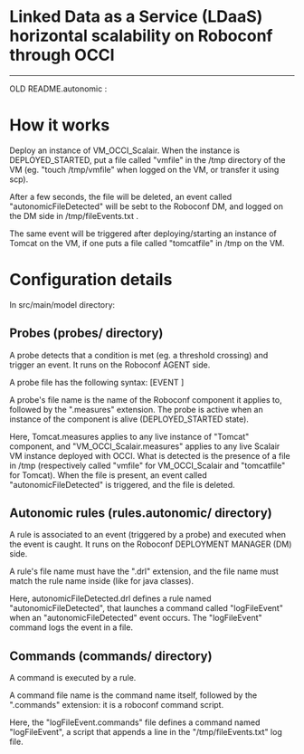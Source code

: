 # Linked Data as a Service (LDaaS) horizontal scalability on Roboconf through OCCI



------

OLD README.autonomic :

How it works
============

Deploy an instance of VM_OCCI_Scalair. When the instance is DEPLOYED_STARTED, put a file called "vmfile" in the /tmp directory of the VM (eg. "touch /tmp/vmfile" when logged on the VM, or transfer it using scp).

After a few seconds, the file will be deleted, an event called "autonomicFileDetected" will be sebt to the Roboconf DM, and logged on the DM side in /tmp/fileEvents.txt .

The same event will be triggered after deploying/starting an instance of Tomcat on the VM, if one puts a file called "tomcatfile" in /tmp on the VM.

Configuration details
=====================

In src/main/model directory:

Probes (probes/ directory)
--------------------------

A probe detects that a condition is met (eg. a threshold crossing) and trigger an event. It runs on the Roboconf AGENT side.

A probe file has the following syntax:
[EVENT <roboconf-handler-name> <event-name>]
<roboconf-handler-configuration>

A probe's file name is the name of the Roboconf component it applies to, followed by the ".measures" extension.
The probe is active when an instance of the component is alive (DEPLOYED_STARTED state).

Here, Tomcat.measures applies to any live instance of "Tomcat" component, and "VM_OCCI_Scalair.measures" applies to any live Scalair VM instance deployed with OCCI.
What is detected is the presence of a file in /tmp (respectively called "vmfile" for VM_OCCI_Scalair and "tomcatfile" for Tomcat).
When the file is present, an event called "autonomicFileDetected" is triggered, and the file is deleted.

Autonomic rules (rules.autonomic/ directory)
--------------------------------------------

A rule is associated to an event (triggered by a probe) and executed when the event is caught. It runs on the Roboconf DEPLOYMENT MANAGER (DM) side.

A rule's file name must have the ".drl" extension, and the file name must match the rule name inside (like for java classes).

Here, autonomicFileDetected.drl defines a rule named "autonomicFileDetected", that launches a command called "logFileEvent" when an "autonomicFileDetected" event occurs. The "logFileEvent" command logs the event in a file.

Commands (commands/ directory)
------------------------------

A command is executed by a rule.

A command file name is the command name itself, followed by the ".commands" extension: it is a roboconf command script.

Here, the "logFileEvent.commands" file defines a command named "logFileEvent", a script that appends a line in the "/tmp/fileEvents.txt" log file.

